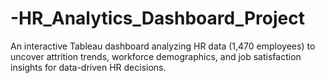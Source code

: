 # -HR_Analytics_Dashboard_Project
An interactive Tableau dashboard analyzing HR data (1,470 employees) to uncover attrition trends, workforce demographics, and job satisfaction insights for data-driven HR decisions.
